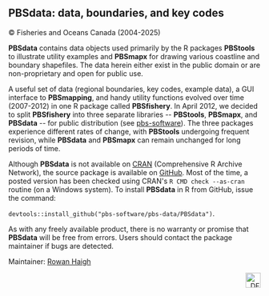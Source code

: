 ## PBSdata: data, boundaries, and key codes ##
&copy; Fisheries and Oceans Canada (2004-2025)

**PBSdata** contains data objects used primarily by the R packages **PBStools** to illustrate utility examples and **PBSmapx** for drawing various coastline and boundary shapefiles. The data herein either exist in the public domain or are non-proprietary and open for public use.

A useful set of data (regional boundaries, key codes, example data), a GUI interface to **PBSmapping**, and handy utility functions evolved over time (2007-2012) in one R package called **PBSfishery**. In April 2012, we decided to split **PBSfishery** into three separate libraries -- **PBStools**, **PBSmapx**, and **PBSdata** -- for public distribution (see <a href="https://github.com/pbs-software">pbs-software</a>). The three packages experience different rates of change, with **PBStools** undergoing frequent revision, while **PBSdata** and **PBSmapx** can remain unchanged for long periods of time.

Although **PBSdata** is not available on <a href="https://cran.r-project.org/">CRAN</a> (Comprehensive R Archive Network), the source package is available on <a href="https://github.com/pbs-software/pbs-data">GitHub</a>. Most of the time, a posted version has been checked using CRAN's `R CMD check --as-cran` routine (on a Windows system). To install **PBSdata** in R from GitHub, issue the command:

`devtools::install_github("pbs-software/pbs-data/PBSdata")`.

As with any freely available product, there is no warranty or promise that **PBSdata** will be free from errors. Users should contact the package maintainer if bugs are detected.

Maintainer: <a href="mailto:rowan.haigh@dfo-mpo.gc.ca">Rowan Haigh</a>

<p align="right"><img src="DFOlogo_small.jpg" alt="DFO logo" style="height:30px;"></p> 
